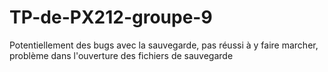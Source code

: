 # TP-de-PX212-groupe-9

Potentiellement des bugs avec la sauvegarde, pas réussi à y faire marcher, problème dans l'ouverture des fichiers de sauvegarde
